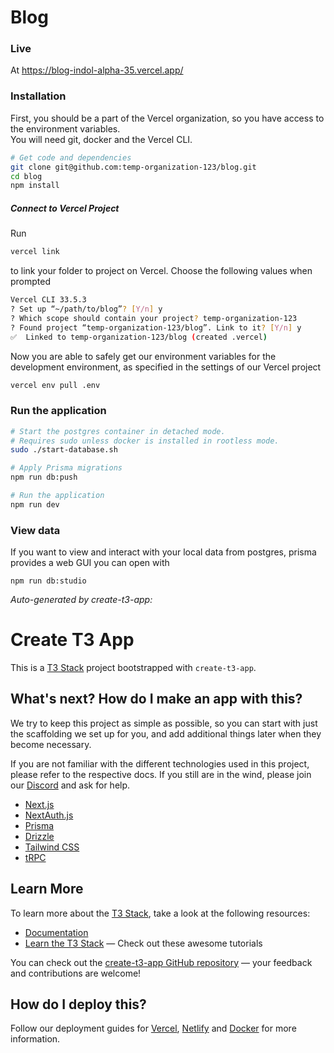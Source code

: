 # Blog

### Live
At https://blog-indol-alpha-35.vercel.app/

### Installation
First, you should be a part of the Vercel organization, so you
have access to the environment variables. \
You will need git, docker and the Vercel CLI.

```bash
# Get code and dependencies
git clone git@github.com:temp-organization-123/blog.git
cd blog
npm install
```

##### Connect to Vercel Project
Run

```bash
vercel link
```

to link your folder to project on Vercel.
Choose the following values when prompted

```bash
Vercel CLI 33.5.3
? Set up “~/path/to/blog”? [Y/n] y
? Which scope should contain your project? temp-organization-123
? Found project “temp-organization-123/blog”. Link to it? [Y/n] y
✅  Linked to temp-organization-123/blog (created .vercel)
```

Now you are able to safely get our environment variables for
the development environment, as specified in the settings of our
Vercel project

```bash
vercel env pull .env
```

### Run the application
```bash
# Start the postgres container in detached mode.
# Requires sudo unless docker is installed in rootless mode.
sudo ./start-database.sh

# Apply Prisma migrations
npm run db:push

# Run the application
npm run dev
```

### View data
If you want to view and interact with your local data from postgres, prisma provides
a web GUI you can open with
```
npm run db:studio
```

*Auto-generated by create-t3-app:*
# Create T3 App

This is a [T3 Stack](https://create.t3.gg/) project bootstrapped with `create-t3-app`.

## What's next? How do I make an app with this?

We try to keep this project as simple as possible, so you can start with just the scaffolding we set up for you, and add additional things later when they become necessary.

If you are not familiar with the different technologies used in this project, please refer to the respective docs. If you still are in the wind, please join our [Discord](https://t3.gg/discord) and ask for help.

- [Next.js](https://nextjs.org)
- [NextAuth.js](https://next-auth.js.org)
- [Prisma](https://prisma.io)
- [Drizzle](https://orm.drizzle.team)
- [Tailwind CSS](https://tailwindcss.com)
- [tRPC](https://trpc.io)

## Learn More

To learn more about the [T3 Stack](https://create.t3.gg/), take a look at the following resources:

- [Documentation](https://create.t3.gg/)
- [Learn the T3 Stack](https://create.t3.gg/en/faq#what-learning-resources-are-currently-available) — Check out these awesome tutorials

You can check out the [create-t3-app GitHub repository](https://github.com/t3-oss/create-t3-app) — your feedback and contributions are welcome!

## How do I deploy this?

Follow our deployment guides for [Vercel](https://create.t3.gg/en/deployment/vercel), [Netlify](https://create.t3.gg/en/deployment/netlify) and [Docker](https://create.t3.gg/en/deployment/docker) for more information.
